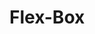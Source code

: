 <html>
 <head>
   <title>
      Maket
     </title>
      </head>
  <h1 style="position: relative;"> Flex-Box</h1>
